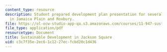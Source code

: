```yaml
---
content_type: resource
description: Student prepared development plan presentation for several vacant properties
  in Jamaica Plain and Roxbury.
file: https://ol-ocw-studio-app-qa.s3.amazonaws.com/courses/11-947-sustainable-economic-development-spring-2004/c3c7f35e2ec61c1227ecfcbd28c1d436_finaljpndc.pdf
file_type: application/pdf
resourcetype: Document
title: Sustainable Development in Jackson Square
uid: c3c7f35e-2ec6-1c12-27ec-fcbd28c1d436
---
```

